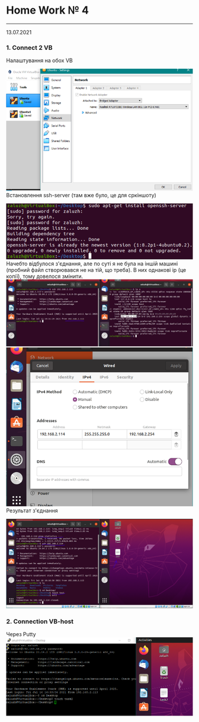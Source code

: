 # Home Work № 4
---
13.07.2021
### 1. Connect 2 VB 
Налаштування на обох VB  

![1](./media/1.png)  
Встановлення ssh-server (там вже було, це для сркіншоту)  

![2](./media/2.png)  
Начебто відбулося з'єднання, але по суті я не була на іншій машині (пробний файл створювався не на тій, що треба). В них однакові ip (це копії), тому довелося змінити.  
![3](./media/3.jpg)  
![4](./media/4.png)  
Результат з'єднання  

![5](./media/5.png)  

### 2. Connection VB-host
Через Putty  
![8](./media/8.png)  
